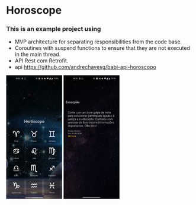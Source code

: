 # Horoscope
### This is an example project using

  - MVP architecture for separating responsibilities from the code base.
  - Coroutines with suspend functions to ensure that they are not executed in the main thread.
  - API Rest com Retrofit.
  - api https://github.com/andrechavesg/babi-api-horoscopo

<img src="https://github.com/F4bioo/Horoscope/blob/master/screen_capture.png" width="30%"></img>
<img src="https://github.com/F4bioo/Horoscope/blob/master/screen_capture2.png" width="30%"></img>
